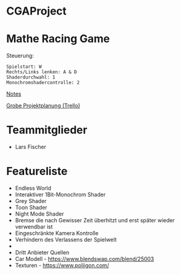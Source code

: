 # CGAProject

# Mathe Racing Game
Steuerung:

    Spielstart: W 
    Rechts/Links lenken: A & D
    Shaderdurchwahl: 1
    Monochromshadercontrolle: 2

 [Notes](https://github.com/LarsFischer97/CGAProject/wiki)
 
 [Grobe Projektplanung (Trello)](https://trello.com/b/7UkmTYPH/cga-game)

# Teammitglieder
- Lars Fischer

# Featureliste 
- Endless World
- Interaktiver 1Bit-Monochrom Shader
- Grey Shader
- Toon Shader
- Night Mode Shader
- Bremse die nach Gewisser Zeit überhitzt und erst später wieder verwendbar ist
- Eingeschränkte Kamera Kontrolle
- Verhindern des Verlassens der Spielwelt
-
- Dritt Anbieter Quellen
- Car Modell - https://www.blendswap.com/blend/25003
- Texturen - https://www.poliigon.com/
